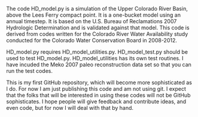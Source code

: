 The code HD_model.py is a simulation of the Upper Colorado River Basin, above the Lees Ferry compact point.  It is a one-bucket model using an annual timestep.  It is based on the U.S. Bureau of Reclamations 2007 Hydrologic Determination and is validated against that model. This code is derived from codes written for the Colorado River Water Availability study conducted for the Colorado Water Conservation Board in 2008-2012.

HD_model.py requires HD_model_utilities.py. HD_model_test.py should be used to test HD_model.py.  HD_model_utilities has its own test routines. I have incuded the Meko 2007 paleo reconstruction data set so that you can run the test codes.

This is my first GitHub repository, which will become more sophisticated as I do.  For now I am just publishing this code and am not using git.  I expect that the folks that will be interested in using these codes will not be GitHub sophisticates. I hope people will give feedback and contribute ideas, and even code, but for now I will deal with that by hand.
